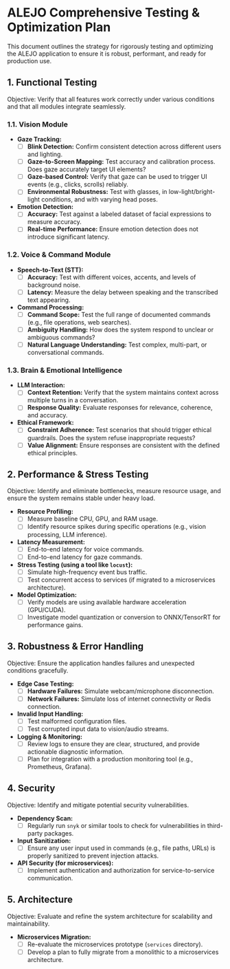 # ALEJO Comprehensive Testing & Optimization Plan

This document outlines the strategy for rigorously testing and optimizing the ALEJO application to ensure it is robust, performant, and ready for production use.

## 1. Functional Testing

Objective: Verify that all features work correctly under various conditions and that all modules integrate seamlessly.

### 1.1. Vision Module

- **Gaze Tracking:**
  - [ ] **Blink Detection:** Confirm consistent detection across different users and lighting.
  - [ ] **Gaze-to-Screen Mapping:** Test accuracy and calibration process. Does gaze accurately target UI elements?
  - [ ] **Gaze-based Control:** Verify that gaze can be used to trigger UI events (e.g., clicks, scrolls) reliably.
  - [ ] **Environmental Robustness:** Test with glasses, in low-light/bright-light conditions, and with varying head poses.
- **Emotion Detection:**
  - [ ] **Accuracy:** Test against a labeled dataset of facial expressions to measure accuracy.
  - [ ] **Real-time Performance:** Ensure emotion detection does not introduce significant latency.

### 1.2. Voice & Command Module

- **Speech-to-Text (STT):**
  - [ ] **Accuracy:** Test with different voices, accents, and levels of background noise.
  - [ ] **Latency:** Measure the delay between speaking and the transcribed text appearing.
- **Command Processing:**
  - [ ] **Command Scope:** Test the full range of documented commands (e.g., file operations, web searches).
  - [ ] **Ambiguity Handling:** How does the system respond to unclear or ambiguous commands?
  - [ ] **Natural Language Understanding:** Test complex, multi-part, or conversational commands.

### 1.3. Brain & Emotional Intelligence

- **LLM Interaction:**
  - [ ] **Context Retention:** Verify that the system maintains context across multiple turns in a conversation.
  - [ ] **Response Quality:** Evaluate responses for relevance, coherence, and accuracy.
- **Ethical Framework:**
  - [ ] **Constraint Adherence:** Test scenarios that should trigger ethical guardrails. Does the system refuse inappropriate requests?
  - [ ] **Value Alignment:** Ensure responses are consistent with the defined ethical principles.

## 2. Performance & Stress Testing

Objective: Identify and eliminate bottlenecks, measure resource usage, and ensure the system remains stable under heavy load.

- **Resource Profiling:**
  - [ ] Measure baseline CPU, GPU, and RAM usage.
  - [ ] Identify resource spikes during specific operations (e.g., vision processing, LLM inference).
- **Latency Measurement:**
  - [ ] End-to-end latency for voice commands.
  - [ ] End-to-end latency for gaze commands.
- **Stress Testing (using a tool like `locust`):**
  - [ ] Simulate high-frequency event bus traffic.
  - [ ] Test concurrent access to services (if migrated to a microservices architecture).
- **Model Optimization:**
  - [ ] Verify models are using available hardware acceleration (GPU/CUDA).
  - [ ] Investigate model quantization or conversion to ONNX/TensorRT for performance gains.

## 3. Robustness & Error Handling

Objective: Ensure the application handles failures and unexpected conditions gracefully.

- **Edge Case Testing:**
  - [ ] **Hardware Failures:** Simulate webcam/microphone disconnection.
  - [ ] **Network Failures:** Simulate loss of internet connectivity or Redis connection.
- **Invalid Input Handling:**
  - [ ] Test malformed configuration files.
  - [ ] Test corrupted input data to vision/audio streams.
- **Logging & Monitoring:**
  - [ ] Review logs to ensure they are clear, structured, and provide actionable diagnostic information.
  - [ ] Plan for integration with a production monitoring tool (e.g., Prometheus, Grafana).

## 4. Security

Objective: Identify and mitigate potential security vulnerabilities.

- **Dependency Scan:**
  - [ ] Regularly run `snyk` or similar tools to check for vulnerabilities in third-party packages.
- **Input Sanitization:**
  - [ ] Ensure any user input used in commands (e.g., file paths, URLs) is properly sanitized to prevent injection attacks.
- **API Security (for microservices):**
  - [ ] Implement authentication and authorization for service-to-service communication.

## 5. Architecture

Objective: Evaluate and refine the system architecture for scalability and maintainability.

- **Microservices Migration:**
  - [ ] Re-evaluate the microservices prototype (`services` directory).
  - [ ] Develop a plan to fully migrate from a monolithic to a microservices architecture.
